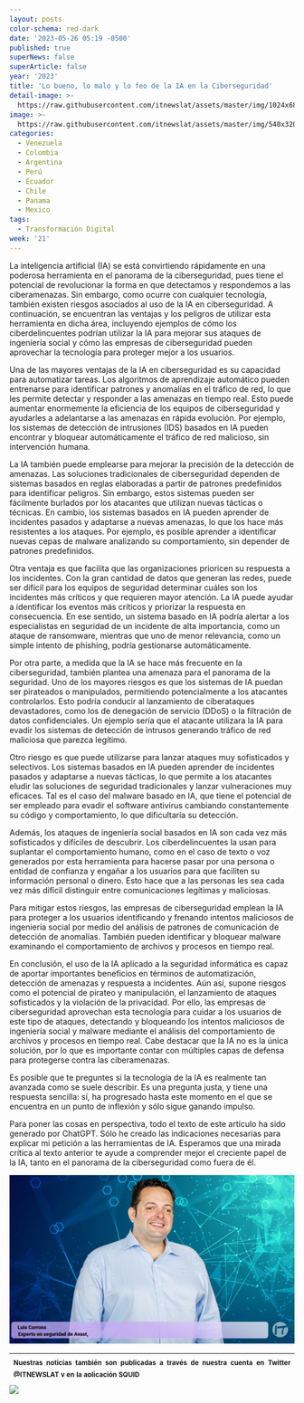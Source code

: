 ```yaml
---
layout: posts
color-schema: red-dark
date: '2023-05-26 05:19 -0500'
published: true
superNews: false
superArticle: false
year: '2023'
title: 'Lo bueno, lo malo y lo feo de la IA en la Ciberseguridad'
detail-image: >-
  https://raw.githubusercontent.com/itnewslat/assets/master/img/1024x680/Luis-Corrons-g.jpg
image: >-
  https://raw.githubusercontent.com/itnewslat/assets/master/img/540x320/Luis-Corrons-p.jpg
categories:
  - Venezuela
  - Colombia
  - Argentina
  - Perú
  - Ecuador
  - Chile
  - Panama
  - Mexico
tags:
  - Transformación Digital
week: '21'
---
```

La inteligencia artificial (IA) se está convirtiendo rápidamente en una poderosa herramienta en el panorama de la ciberseguridad, pues tiene el potencial de revolucionar la forma en que detectamos y respondemos a las ciberamenazas. Sin embargo, como ocurre con cualquier tecnología, también existen riesgos asociados al uso de la IA en ciberseguridad. A continuación, se encuentran las ventajas y los peligros de utilizar esta herramienta en dicha área, incluyendo ejemplos de cómo los ciberdelincuentes podrían utilizar la IA para mejorar sus ataques de ingeniería social y cómo las empresas de ciberseguridad pueden aprovechar la tecnología para proteger mejor a los usuarios.
 
Una de las mayores ventajas de la IA en ciberseguridad es su capacidad para automatizar tareas. Los algoritmos de aprendizaje automático pueden entrenarse para identificar patrones y anomalías en el tráfico de red, lo que les permite detectar y responder a las amenazas en tiempo real. Esto puede aumentar enormemente la eficiencia de los equipos de ciberseguridad y ayudarles a adelantarse a las amenazas en rápida evolución. Por ejemplo, los sistemas de detección de intrusiones (IDS) basados en IA pueden encontrar y bloquear automáticamente el tráfico de red malicioso, sin intervención humana.
 
La IA también puede emplearse para mejorar la precisión de la detección de amenazas. Las soluciones tradicionales de ciberseguridad dependen de sistemas basados en reglas elaboradas a partir de patrones predefinidos para identificar peligros. Sin embargo, estos sistemas pueden ser fácilmente burlados por los atacantes que utilizan nuevas tácticas o técnicas. En cambio, los sistemas basados en IA pueden aprender de incidentes pasados y adaptarse a nuevas amenazas, lo que los hace más resistentes a los ataques. Por ejemplo, es posible aprender a identificar nuevas cepas de malware analizando su comportamiento, sin depender de patrones predefinidos.
 
Otra ventaja es que facilita que las organizaciones prioricen su respuesta a los incidentes. Con la gran cantidad de datos que generan las redes, puede ser difícil para los equipos de seguridad determinar cuáles son los incidentes más críticos y que requieren mayor atención. La IA puede ayudar a identificar los eventos más críticos y priorizar la respuesta en consecuencia. En ese sentido, un sistema basado en IA podría alertar a los especialistas en seguridad de un incidente de alta importancia, como un ataque de ransomware, mientras que uno de menor relevancia, como un simple intento de phishing, podría gestionarse automáticamente.
 
Por otra parte, a medida que la IA se hace más frecuente en la ciberseguridad, también plantea una amenaza para el panorama de la seguridad. Uno de los mayores riesgos es que los sistemas de IA puedan ser pirateados o manipulados, permitiendo potencialmente a los atacantes controlarlos. Esto podría conducir al lanzamiento de ciberataques devastadores, como los de denegación de servicio (DDoS) o la filtración de datos confidenciales. Un ejemplo sería que el atacante utilizara la IA para evadir los sistemas de detección de intrusos generando tráfico de red maliciosa que parezca legítimo.
 
Otro riesgo es que puede utilizarse para lanzar ataques muy sofisticados y selectivos. Los sistemas basados en IA pueden aprender de incidentes pasados y adaptarse a nuevas tácticas, lo que permite a los atacantes eludir las soluciones de seguridad tradicionales y lanzar vulneraciones muy eficaces.  Tal es el caso del malware basado en IA, que tiene el potencial de ser empleado para evadir el software antivirus cambiando constantemente su código y comportamiento, lo que dificultaría su detección.
 
Además, los ataques de ingeniería social basados en IA son cada vez más sofisticados y difíciles de descubrir. Los ciberdelincuentes la usan para suplantar el comportamiento humano, como en el caso de texto o voz generados por esta herramienta para hacerse pasar por una persona o entidad de confianza y engañar a los usuarios para que faciliten su información personal o dinero. Esto hace que a las personas les sea cada vez más difícil distinguir entre comunicaciones legítimas y maliciosas.
 
Para mitigar estos riesgos, las empresas de ciberseguridad emplean la IA para proteger a los usuarios identificando y frenando intentos maliciosos de ingeniería social por medio del análisis de patrones de comunicación de detección de anomalías. También pueden identificar y bloquear malware examinando el comportamiento de archivos y procesos en tiempo real.
 
En conclusión, el uso de la IA aplicado a la seguridad informática es capaz de aportar importantes beneficios en términos de automatización, detección de amenazas y respuesta a incidentes. Aún así, supone riesgos como el potencial de pirateo y manipulación, el lanzamiento de ataques sofisticados y la violación de la privacidad. Por ello, las empresas de ciberseguridad aprovechan esta tecnología para cuidar a los usuarios de este tipo de ataques, detectando y bloqueando los intentos maliciosos de ingeniería social y malware mediante el análisis del comportamiento de archivos y procesos en tiempo real. Cabe destacar que la IA no es la única solución, por lo que es importante contar con múltiples capas de defensa para protegerse contra las ciberamenazas.
 
Es posible que te preguntes si la tecnología de la IA es realmente tan avanzada como se suele describir. Es una pregunta justa, y tiene una respuesta sencilla: sí, ha progresado hasta este momento en el que se encuentra en un punto de inflexión y sólo sigue ganando impulso.
 
Para poner las cosas en perspectiva, todo el texto de este artículo ha sido generado por ChatGPT. Sólo he creado las indicaciones necesarias para explicar mi petición a las herramientas de IA. Esperamos que una mirada crítica al texto anterior te ayude a comprender mejor el creciente papel de la IA, tanto en el panorama de la ciberseguridad como fuera de él.

![](https://raw.githubusercontent.com/itnewslat/assets/master/img/540x320/Luis-Corrons-p.jpg)

<table style="height: 42px;" width="569">
<tbody>
<tr>
<td style="text-align: justify;"><sub><strong>Nuestras noticias también son publicadas a través de nuestra cuenta en Twitter <a href="https://twitter.com/itnewslat?lang=es">@ITNEWSLAT</a> y en la aplicación <a href="https://squidapp.co/en/">SQUID</a></strong></sub></td>
</tr>
</tbody>
</table>
<img src="https://tracker.metricool.com/c3po.jpg?hash=56f88a41e39ab42c063cc51676587a04"/>